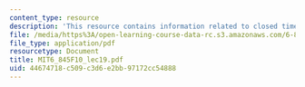 ```yaml
---
content_type: resource
description: 'This resource contains information related to closed timelike curves. '
file: /media/https%3A/open-learning-course-data-rc.s3.amazonaws.com/6-845-quantum-complexity-theory-fall-2010/44674718c509c3d6e2bb97172cc54888_MIT6_845F10_lec19.pdf
file_type: application/pdf
resourcetype: Document
title: MIT6_845F10_lec19.pdf
uid: 44674718-c509-c3d6-e2bb-97172cc54888
---
```

